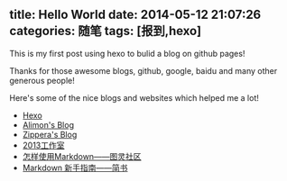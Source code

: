 title: Hello World
date: 2014-05-12 21:07:26
categories: 随笔 
tags: [报到,hexo]
---


This is my first post using hexo to bulid a blog on github pages!

<!--more-->  

Thanks for those awesome blogs, github, google, baidu and many other generous people!

Here's some of the nice blogs  and websites which helped me a lot!

- [Hexo](http://hexo.io/) 
- [Alimon's Blog](http://yangjian.me/)
- [Zippera's Blog](http://zipperary.com/categories/hexo/)
- [2013工作室](http://www.studio2013.com/)
- [怎样使用Markdown——图灵社区](http://www.ituring.com.cn/article/23)
- [Markdown 新手指南——简书](http://jianshu.io/p/q81RER)